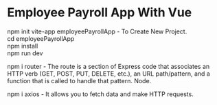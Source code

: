 # Employee Payroll App With Vue

npm init vite-app employeePayrollApp - To Create New Project. </br>
cd employeePayrollApp       
npm install  
npm run dev  

npm i router - The route is a section of Express code that associates an HTTP verb (GET, POST, PUT, DELETE, etc.), an URL path/pattern, and a function that is called to handle that pattern. Node.

npm i axios - It allows you to fetch data and make HTTP requests.
